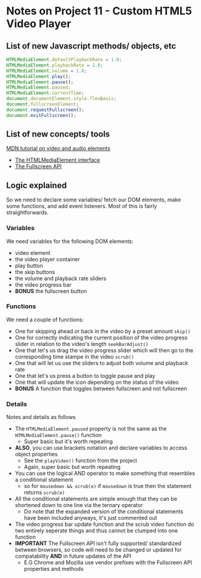 # Notes on Project 11 - Custom HTML5 Video Player

## List of new Javascript methods/ objects, etc
```javascript
HTMLMediaElement.defaultPlaybackRate = 1.0;
HTMLMediaElement.playbackRate = 1.0;
HTMLMediaElement.volume = 1.0;
HTMLMediaElement.play();
HTMLMediaElement.pause();
HTMLMediaElement.paused;
HTMLMediaElement.currentTime;
document.documentElement.style.flexBasis;
document.fullscreenElement;
document.requestFullscreen();
document.exitFullscreen();
```

## List of new concepts/ tools

[MDN tutorial on video and audio elements](https://developer.mozilla.org/en-US/docs/Web/API/HTMLMediaElement)

- [The HTMLMediaElement interface](https://developer.mozilla.org/en-US/docs/Web/API/HTMLMediaElement)
- [The Fullscreen API](https://developer.mozilla.org/en-US/docs/Web/API/Fullscreen_API)

## Logic explained

So we need to declare some variables/ fetch our DOM elements, make some functions, and add event listeners. Most of this is fairly straightforwards. 

### Variables

We need variables for the following DOM elements:
- video element
- the video player container
- play button
- the skip buttons
- the volume and playback rate sliders
- the video progress bar
- **BONUS** the fullscreen button

### Functions

We need a couple of functions:
- One for skipping ahead or back in the video by a preset amount `skip()`
- One for correctly indicating the current position of the video progress slider in relation to the video's length `seekBarAdjust()`
- One that let's us drag the video progress slider which will then go to the corresponding time stampe in the video `scrub()`
- One that will let us use the sliders to adjust both volume and playback rate
- One that let's us press a button to toggle pause and play
- One that will update the icon depending on the status of the video
- **BONUS** A function that toggles between fullscreen and not fullscreen

### Details

Notes and details as follows
- The `HTMLMediaElement.paused` property is not the same as the `HTMLMediaElement.pause()` function
    - Super basic but it's worth repeating
- **ALSO**, you can use brackets notation and declare variables to access object properties
    - See the `playVideo()` function from the project
    - Again, super basic but worth repeating
- You can use the logical AND operator to make something that resembles a conditional statement
    - so for `mousedown && scrub(e)` if `mousedown` is true then the statement returns `scrub(e)`
- All the conditional statements are simple enough that they can be shortened down to one line via the ternary operator
    - Do note that the expanded version of the conditional statements have been included anyways, it's just commented out
- The video progress bar update function and the scrub video function do two entirely seperate things and thus cannot be clumped into one function
- **IMPORTANT** The Fullscreen API isn't fully supported/ standardized between browsers, so code will need to be changed or updated for compatability **AND** in future updates of the API
    - E.G Chrome and Mozilla use vendor prefixes with the Fullscreen API properties and methods

